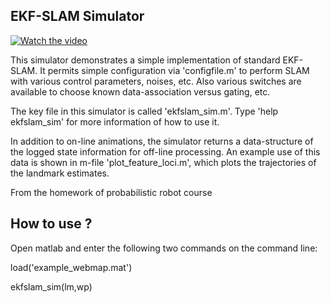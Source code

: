 EKF-SLAM Simulator
------------------

[![Watch the video](https://github.com/plumewind/ekf_slam/blob/master/ekfslam_sim.PNG)](https://youtu.be/Yhs36RszeTs)

This simulator demonstrates a simple implementation of
standard EKF-SLAM. It permits simple configuration via 
'configfile.m' to perform SLAM with various control parameters,
noises, etc. Also various switches are available to choose
known data-association versus gating, etc.


The key file in this simulator is called 'ekfslam_sim.m'. Type
'help ekfslam_sim' for more information of how to use it.

In addition to on-line animations, the simulator returns a
data-structure of the logged state information for off-line
processing. An example use of this data is shown in m-file
'plot_feature_loci.m', which plots the trajectories of the 
landmark estimates.


From the homework of probabilistic robot course


How to use ?
------------------
Open matlab and enter the following two commands on the command line:

load('example_webmap.mat')

ekfslam_sim(lm,wp)

